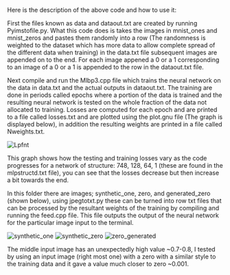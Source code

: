 Here is the description of the above code and how to use it:

First the files known as data and dataout.txt are created by running Pyimstofile.py. What this code does is takes the images in mnist_ones and mnist_zeros and pastes them randomly into a row (The randomness is weighted to the dataset which has more data to allow complete spread of the different data when training) in the data.txt file subsequent images are appended on to the end. For each image appened a 0 or a 1 corresponding to an image of a 0 or a 1 is appended to the row in the dataout.txt file.

Next compile and run the Mlbp3.cpp file which trains the neural network on the data in data.txt and the actual outputs in dataout.txt. The training are done in periods called epochs where a portion of the data is trained and the resulting neural network is tested on the whole fraction of the data not allocated to training. Losses are computed for each epoch and are printed to a file called losses.txt and are plotted using the plot.gnu file (The graph is displayed below), in addition the resulting weights are printed in a file called Nweights.txt.

![Lpfnt](https://github.com/user-attachments/assets/bb01b243-1706-4880-898f-7550d3a9ee94)

This graph shows how the testing and training losses vary as the code progresses for a network of structure: 748, 128, 64, 1 (these are found in the mlpstructd.txt file), you can see that the losses decrease but then increase a bit towards the end.

In this folder there are images; synthetic_one, zero, and generated_zero (shown below), using jpegtotxt.py these can be turned into row txt files that can be processed by the resultant weights of the training by compiling and running the feed.cpp file. This file outputs the output of the neural network for the particular image input to the terminal.

![synthetic_one](https://github.com/user-attachments/assets/a4a7efa7-4304-45c7-8b5d-d5fdadfa4414)
![synthetic_zero](https://github.com/user-attachments/assets/6fe8ee39-e9c2-4ceb-a30c-0058a179d791)
![zero_generated](https://github.com/user-attachments/assets/3182a1b7-c419-41b2-8e5e-1f2698ddaebb)

The middle input image has an unexpectedly high value ~0.7-0.8, I tested by using an input image (right most one) with a zero with a similar style to the training data and it gave a value much closer to zero ~0.001.

